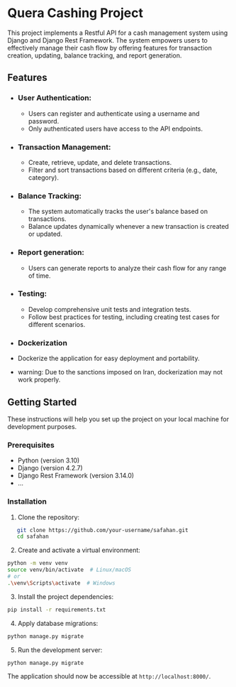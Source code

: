 # Quera Cashing Project

This project implements a Restful API for a cash management 
system using Django and Django Rest Framework.
The system empowers users to effectively manage their cash flow by offering 
features for transaction creation, updating, balance tracking,
and report generation.

## Features

- ### User Authentication:
  - Users can register and authenticate using a username and password.
  - Only authenticated users have access to the API endpoints.
- ### Transaction Management:
  - Create, retrieve, update, and delete transactions.
  - Filter and sort transactions based on different criteria (e.g., date, category).
- ### Balance Tracking:
  - The system automatically tracks the user's balance based on transactions.
  - Balance updates dynamically whenever a new transaction is created or updated.
- ### Report generation:
  - Users can generate reports to analyze their cash flow for any range of time.

- ### Testing:
  - Develop comprehensive unit tests and integration tests.
  - Follow best practices for testing, including creating test cases for different scenarios.
- ### Dockerization
- Dockerize the application for easy deployment and portability.
- warning: Due to the sanctions imposed on Iran, dockerization may not work properly.


## Getting Started

These instructions will help you set up the project on your local machine for development purposes.

### Prerequisites

- Python (version 3.10)
- Django (version 4.2.7)
- Django Rest Framework (version 3.14.0)
- ...



### Installation

1. Clone the repository:

```bash
   git clone https://github.com/your-username/safahan.git
   cd safahan
  ```
2. Create and activate a virtual environment:

```bash
python -m venv venv
source venv/bin/activate  # Linux/macOS
# or
.\venv\Scripts\activate  # Windows
```


3. Install the project dependencies:

```bash
pip install -r requirements.txt
```
4. Apply database migrations:

```bash
python manage.py migrate
```


5. Run the development server:


```bash
python manage.py migrate
```
The application should now be accessible at `http://localhost:8000/`.


```